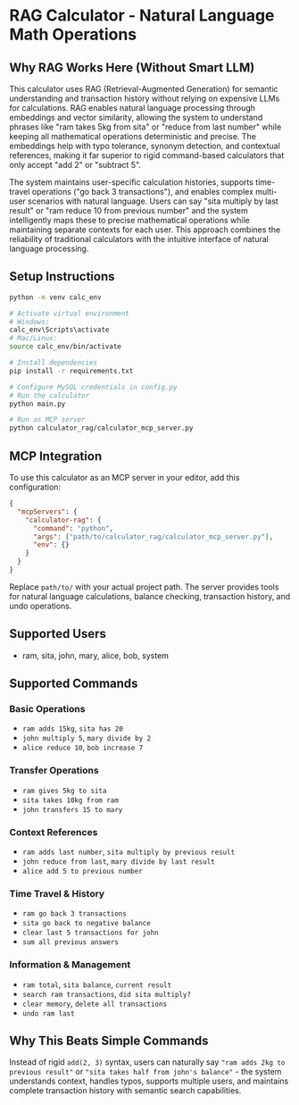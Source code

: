 # RAG Calculator - Natural Language Math Operations

## Why RAG Works Here (Without Smart LLM)

This calculator uses RAG (Retrieval-Augmented Generation) for semantic understanding and transaction history without relying on expensive LLMs for calculations. RAG enables natural language processing through embeddings and vector similarity, allowing the system to understand phrases like "ram takes 5kg from sita" or "reduce from last number" while keeping all mathematical operations deterministic and precise. The embeddings help with typo tolerance, synonym detection, and contextual references, making it far superior to rigid command-based calculators that only accept "add 2" or "subtract 5".

The system maintains user-specific calculation histories, supports time-travel operations ("go back 3 transactions"), and enables complex multi-user scenarios with natural language. Users can say "sita multiply by last result" or "ram reduce 10 from previous number" and the system intelligently maps these to precise mathematical operations while maintaining separate contexts for each user. This approach combines the reliability of traditional calculators with the intuitive interface of natural language processing.

## Setup Instructions

```bash
python -m venv calc_env

# Activate virtual environment
# Windows:
calc_env\Scripts\activate
# Mac/Linux:
source calc_env/bin/activate

# Install dependencies
pip install -r requirements.txt

# Configure MySQL credentials in config.py
# Run the calculator
python main.py

# Run as MCP server
python calculator_rag/calculator_mcp_server.py
```

## MCP Integration

To use this calculator as an MCP server in your editor, add this configuration:

```json
{
  "mcpServers": {
    "calculator-rag": {
      "command": "python",
      "args": ["path/to/calculator_rag/calculator_mcp_server.py"],
      "env": {}
    }
  }
}
```

Replace `path/to/` with your actual project path. The server provides tools for natural language calculations, balance checking, transaction history, and undo operations.

## Supported Users

- ram, sita, john, mary, alice, bob, system

## Supported Commands

### Basic Operations

- `ram adds 15kg`, `sita has 20`
- `john multiply 5`, `mary divide by 2`
- `alice reduce 10`, `bob increase 7`

### Transfer Operations

- `ram gives 5kg to sita`
- `sita takes 10kg from ram`
- `john transfers 15 to mary`

### Context References

- `ram adds last number`, `sita multiply by previous result`
- `john reduce from last`, `mary divide by last result`
- `alice add 5 to previous number`

### Time Travel & History

- `ram go back 3 transactions`
- `sita go back to negative balance`
- `clear last 5 transactions for john`
- `sum all previous answers`

### Information & Management

- `ram total`, `sita balance`, `current result`
- `search ram transactions`, `did sita multiply?`
- `clear memory`, `delete all transactions`
- `undo ram last`

## Why This Beats Simple Commands

Instead of rigid `add(2, 3)` syntax, users can naturally say `"ram adds 2kg to previous result"` or `"sita takes half from john's balance"` - the system understands context, handles typos, supports multiple users, and maintains complete transaction history with semantic search capabilities.
